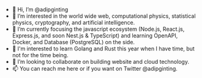 - 👋 Hi, I’m @adipginting
- 👀 I’m interested in the world wide web, computational physics, statistical physics, cryptography, and artificial intelligence.
- 🌱 I’m currently focusing the javascript ecosystem (Node.js, React.js, Express.js, and soon Nest.js & TypeScript) and learning OpenAPI, Docker, and Database (PostgreSQL) on the side.
- 🚀 I'm interested to learn Golang and Rust this year when I have time, but not for the time being.
- 💞️ I’m looking to collaborate on building website and cloud technology.
- 📫 You can reach me here or if you want on Twitter @adipginting.

<!---
adipginting/adipginting is a ✨ special ✨ repository because its `README.md` (this file) appears on your GitHub profile.
You can click the Preview link to take a look at your changes.
--->
